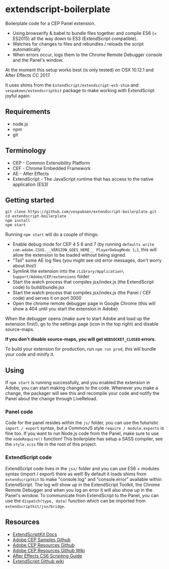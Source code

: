 # extendscript-boilerplate

Boilerplate code for a CEP Panel extension.

- Using browserify & babel to bundle files together and compile ES6 (= ES2015) all the way down to ES3 (ExtendScript compatible).
- Watches for changes to files and rebundles / reloads the script automatically
- When errors occur, logs them to the Chrome Remote Debugger console and the Panel's window.

At the moment this setup works best (is only tested) on OSX 10.12.1 and After Effects CC 2017.

It uses shims from the `ExtendScript/extendscript-es5-shim` and `vespakoen/extendscriptkit` package to make working with ExtendScript joyful again.

## Requirements

- node.js
- npm
- git

## Terminology

- CEP - Common Extensibility Platform
- CEF - Chrome Embedded Framework
- AE - After Effects
- ExtendScript - The JavaScript runtime that has access to the native application (ES3)

## Getting started

```shell
git clone https://github.com/vespakoen/extendscript-boilerplate.git
cd extendscript-boilerplate
npm install
npm start
```

Running `npm start` will do a couple of things:

- Enable debug mode for CEP 4 5 6 and 7 (by running `defaults write com.adobe.CSXS.__VERSION_GOES_HERE__ PlayerDebugMode 1;`), this will allow the extension to be loaded without being signed.
- "Tail" some AE log files (you might see old error messages, don't worry about this!)
- Symlink the extension into the `/Library/Application\ Support/Adobe/CEP/extensions` folder
- Start the watch process that compiles jsx/index.js (the ExtendScript code) to build/bundle.jsx
- Start the watch process that compiles jsx/index.js (the Panel / CEF code) and serves it on port 3000
- Open the chrome remote debugger page in Google Chrome (this will show a 404 until you start the extension in Adobe)

When the debugger opens (make sure to start Adobe and load up the extension first!), go to the settings page (icon in the top right) and disable source-maps.

**If you don't disable source-maps, you will get `WEBSOCKET_CLOSED` errors.**

To build your extension for production, run `npm run prod`, this will bundle your code and minify it.

## Using

If `npm start` is running successfully, and you enabled the extension in Adobe, you can start making changes to the code.
Whenever you make a change, the packager will see this and recompile your code and notify the Panel about the change through LiveReload.

### Panel code

Code for the panel resides within the `js/` folder, you can use the futuristic `import / export` syntax, but a CommonJS style `require / module.exports` is fine too.
If you want to run Node.js code from the Panel, make sure to use the `nodeRequire()` function!
This boilerplate has setup a SASS compiler, see the `style.scss` file in the root of this project.

### ExtendScript code

ExtendScript code lives in the `jsx/` folder and you can use ES6 + modules syntax (import / export) there as well!
By default it loads shims from `extendscriptkit` to make "console.log" and "console.error" available within ExtendScript.
The log will show up in the ExtendScript Toolkit, the Chrome Remote Debugger and when you log an error it will also show up in the Panel's window.
To communicate from ExtendScript to the Panel, you can use the `dispatch(type, data)` function which can be imported from `extendscriptkit/jsx/bridge`.

## Resources

- [ExtendScriptKit Docs](https://github.com/vespakoen/extendscriptkit)
- [Adobe CEP Samples Github](https://github.com/Adobe-CEP/Samples)
- [Adobe CEP Resources Github](https://github.com/Adobe-CEP/CEP-Resources)
- [Adobe CEP Resources Github Wiki](https://github.com/Adobe-CEP/CEP-Resources/wiki)
- [After Effects CS6 Scripting Guide](http://blogs.adobe.com/wp-content/blogs.dir/48/files/2012/06/After-Effects-CS6-Scripting-Guide.pdf?file=2012/06/After-Effects-CS6-Scripting-Guide.pdf)
- [ExtendScript Github wiki](https://github.com/ExtendScript/wiki/wiki)
